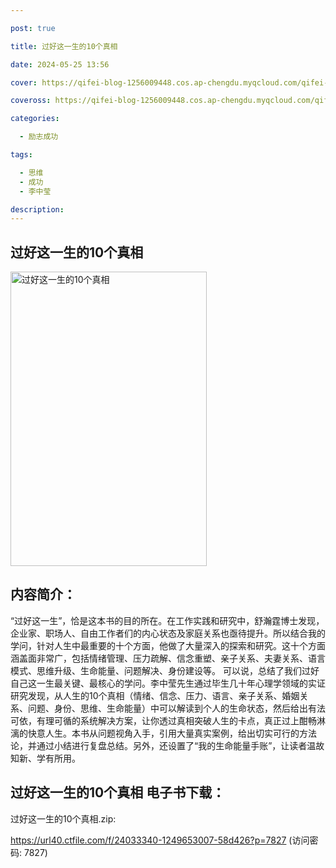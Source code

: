 ```yaml
---

post: true

title: 过好这一生的10个真相

date: 2024-05-25 13:56

cover: https://qifei-blog-1256009448.cos.ap-chengdu.myqcloud.com/qifei-blog/661f3c170ea9cb1403e6278b.jpg

coveross: https://qifei-blog-1256009448.cos.ap-chengdu.myqcloud.com/qifei-blog/661f3c170ea9cb1403e6278b.jpg

categories:

  - 励志成功

tags:

  - 思维
  - 成功
  - 李中莹

description:
---
```


## 过好这一生的10个真相
<img alt="过好这一生的10个真相 " class="aligncenter loading" data-was-processed="true" decoding="async" fetchpriority="high" height="471" src="https://qifei-blog-1256009448.cos.ap-chengdu.myqcloud.com/qifei-blog/661f3c170ea9cb1403e6278b.jpg" style="cursor: zoom-in;" width="314"/>

## 内容简介：

“过好这一生”，恰是这本书的目的所在。在工作实践和研究中，舒瀚霆博士发现，企业家、职场人、自由工作者们的内心状态及家庭关系也亟待提升。所以结合我的学问，针对人生中最重要的十个方面，他做了大量深入的探索和研究。这十个方面涵盖面非常广，包括情绪管理、压力疏解、信念重塑、亲子关系、夫妻关系、语言模式、思维升级、生命能量、问题解决、身份建设等。 可以说，总结了我们过好自己这一生最关键、最核心的学问。李中莹先生通过毕生几十年心理学领域的实证研究发现，从人生的10个真相（情绪、信念、压力、语言、亲子关系、婚姻关系、问题、身份、思维、生命能量）中可以解读到个人的生命状态，然后给出有法可依，有理可循的系统解决方案，让你透过真相突破人生的卡点，真正过上酣畅淋漓的快意人生。本书从问题视角入手，引用大量真实案例，给出切实可行的方法论，并通过小结进行复盘总结。另外，还设置了“我的生命能量手账”，让读者温故知新、学有所用。

## 过好这一生的10个真相 电子书下载：
过好这一生的10个真相.zip: 

https://url40.ctfile.com/f/24033340-1249653007-58d426?p=7827 (访问密码: 7827)
